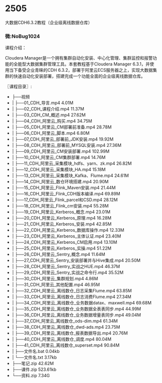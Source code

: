 # 2505
大数据CDH6.3.2教程（企业级离线数据仓库）
### 微:NoBug1024 


课程介绍：

Cloudera Manager是一个拥有集群自动化安装、中心化管理、集群监控和报警功能的全能型大数据集群管理工具。本套教程基于Cloudera Manager 6.3.1，并使用当下备受企业青睐的CDH 6.3.2，部署于阿里云ECS服务器之上，实现大数据集群的快速自动化安装部署，搭建完成一个功能全面的企业级离线数据仓库。

〖课程目录〗:

- ├──视频  
- |   ├──01_CDH_导言.mp4  4.01M
- |   ├──02_CDH_课程介绍.mp4  11.37M
- |   ├──03_CDH_CM_概述.mp4  27.62M
- |   ├──04_CDH_阿里云_购买.mp4  34.75M
- |   ├──05_CDH_阿里云_CM部署前准备.mp4  28.78M
- |   ├──06_CDH_阿里云_脚本.mp4  6.80M
- |   ├──07_CDH_阿里云_部署前_JDK安装.mp4  19.92M
- |   ├──08_CDH_阿里云_部署前_MYSQL安装.mp4  27.36M
- |   ├──09_CDH_阿里云_CM安装部署.mp4  102.99M
- |   ├──10_CDH_阿里云_CM集群部署.mp4  14.76M
- |   ├──11_CDH_阿里云_采集模块_hdfs、yarn、zk.mp4  26.82M
- |   ├──12_CDH_阿里云_采集模块_HA.mp4  15.18M
- |   ├──13_CDH_阿里云_采集模块_Kafka、Flume.mp4  24.61M
- |   ├──14_CDH_阿里云_数仓环境搭建.mp4  20.90M
- |   ├──15_CDH_阿里云_Flink_Maven安装.mp4  21.44M
- |   ├──16_CDH_阿里云_Flink_CDH版本编译.mp4  69.89M
- |   ├──17_CDH_阿里云_Flink_parcel和CSD.mp4  28.12M
- |   ├──18_CDH_阿里云_Flink_cm安装.mp4  55.28M
- |   ├──19_CDH_阿里云_Kerberos_概念.mp4  23.01M
- |   ├──20_CDH_阿里云_Kerberos_原理.mp4  16.28M
- |   ├──21_CDH_阿里云_Kerberos_安装.mp4  42.85M
- |   ├──22_CDH_阿里云_Kerberos_数据库操作.mp4  12.33M
- |   ├──23_CDH_阿里云_Kerberos_主体认证.mp4  23.40M
- |   ├──24_CDH_阿里云_Kerberos_CM启用.mp4  13.10M
- |   ├──25_CDH_阿里云_Kerberos_实操.mp4  51.22M
- |   ├──26_CDH_阿里云_Sentry_概念.mp4  11.64M
- |   ├──27_CDH_阿里云_Sentry_安装部署并与Hive集成.mp4  20.50M
- |   ├──28_CDH_阿里云_Sentry_实战之HUE.mp4  46.37M
- |   ├──29_CDH_阿里云_Sentry_实战之命令行.mp4  35.52M
- |   ├──30_CDH_阿里云_集群规划.mp4  4.86M
- |   ├──31_CDH_阿里云_其他配置.mp4  46.95M
- |   ├──32_CDH_阿里云_离线数仓_日志采集Flume.mp4  63.85M
- |   ├──33_CDH_阿里云_离线数仓_日志消费Flume.mp4  27.34M
- |   ├──34_CDH_阿里云_离线数仓_业务数据datax、maxwell.mp4  69.68M
- |   ├──35_CDH_阿里云_离线数仓_业务数据全表表同步.mp4  44.99M
- |   ├──36_CDH_阿里云_离线数仓_业务数据增量表同步.mp4  49.04M
- |   ├──37_CDH_阿里云_离线数仓_ods-dim.mp4  61.34M
- |   ├──38_CDH_阿里云_离线数仓_dwd-ads.mp4  23.75M
- |   ├──39_CDH_阿里云_离线数仓_报表数据导出.mp4  20.76M
- |   ├──40_CDH_阿里云_离线数仓_调度.mp4  80.04M
- |   ├──41_CDH_阿里云_离线数仓_superset.mp4  90.84M
- |   ├──文件名.bat  0.04kb
- |   └──文件名.txt  3.17kb
- ├──笔记.zip  42.62M
- ├──课件.zip  523.61kb
- └──资料.zip  7.34G
